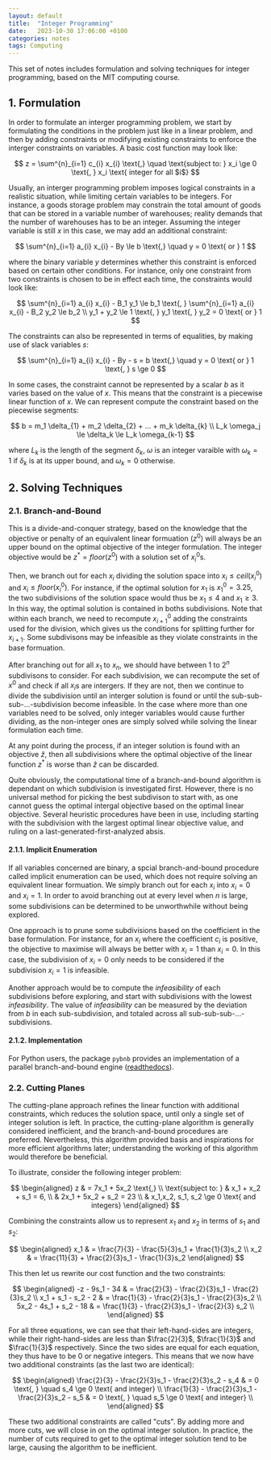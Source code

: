 ```yaml
---
layout: default
title:  "Integer Programming"
date:   2023-10-30 17:06:00 +0100
categories: notes
tags: Computing
---
```


This set of notes includes formulation and solving techniques for integer programming, based on the MIT computing course. 

## 1. Formulation

In order to formulate an interger programming problem, we start by formulating the conditions in the problem just like in a linear problem, and then by adding constraints or modifying existing constraints to enforce the interger constraints on variables. A basic cost function may look like:

$$
z = \sum^{n}_{i=1} c_{i} x_{i} \text{,} \quad \text{subject to: } x_i \ge 0 \text{, } x_i \text{ integer for all $i$}
$$

Usually, an interger programming problem imposes logical constraints in a realistic situation, while limiting certain variables to be integers. For instance, a goods storage problem may constrain the total amount of goods that can be stored in a variable number of warehouses; reality demands that the number of warehouses has to be an integer. Assuming the integer variable is still $x$ in this case, we may add an additional constraint:

$$
\sum^{n}_{i=1} a_{i} x_{i} - By \le b \text{,} \quad y = 0 \text{ or } 1
$$

where the binary variable $y$ determines whether this constraint is enforced based on certain other conditions. For instance, only one constraint from two constraints is chosen to be in effect each time, the constraints would look like:

$$
\sum^{n}_{i=1} a_{i} x_{i} - B_1 y_1 \le b_1 \text{, } \sum^{n}_{i=1} a_{i} x_{i} - B_2 y_2 \le b_2 \\
y_1 + y_2 \le 1 \text{, } y_1 \text{, } y_2 = 0 \text{ or } 1
$$

The constraints can also be represented in terms of equalities, by making use of slack variables $s$:

$$
\sum^{n}_{i=1} a_{i} x_{i} - By - s = b \text{,} \quad y = 0 \text{ or } 1 \text{, } s \ge 0
$$

In some cases, the constraint cannot be represented by a scalar $b$ as it varies based on the value of $x$. This means that the constraint is a piecewise linear function of $x$. We can represent compute the constraint based on the piecewise segments:

$$
b = m_1 \delta_{1} + m_2 \delta_{2} + ... + m_k \delta_{k} \\
L_k \omega_j \le \delta_k \le L_k \omega_{k-1}
$$

where $L_k$ is the length of the segment $\delta_k$, $\omega$ is an integer varaible with $\omega_k = 1$ if $\delta_k$ is at its upper bound, and $\omega_k = 0$ otherwise.

## 2. Solving Techniques

### 2.1. Branch-and-Bound

This is a divide-and-conquer strategy, based on the knowledge that the objective or penalty of an equivalent linear formuation ($z^0$) will always be an upper bound on the optimal objective of the integer formulation. The integer objective would be $z^* = floor(z^0)$ with a solution set of $x^0_i$s.

Then, we branch out for each $x_i$ dividing the solution space into $x_i \le ceil( x^0_i )$ and $x_i \le floor(x^0_i)$. For instance, if the optimal solution for $x_1$ is $x^0_1 = 3.25$, the two subdivisions of the solution space would thus be $x_1 \le 4$ and $x_1 \ge 3$. In this way, the optimal solution is contained in boths subdivisions. Note that within each branch, we need to recompute $x^0_{i+1}$ adding the constraints used for the division,  which gives us the conditions for splitting further for $x_{i+1}$. Some subdivisons may be infeasible as they violate constraints in the base formuation.

After branching out for all $x_1$ to $x_n$, we should have between $1$ to $2^n$ subdivisons to consider. For each subdivision, we can recompute the set of $x^0$ and check if all $x_i$s are intergers. If they are not, then we continue to divide the subdivision until an interger solution is found or until the sub-sub-sub-...-subdivision become infeasible. In the case where more than one variables need to be solved, only integer variables would cause further dividing, as the non-integer ones are simply solved while solving the linear formulation each time.

At any point during the process, if an integer solution is found with an objective $\hat{z}$, then all subdivisions where the optimal objective of the linear function $z^*$ is worse than $\hat{z}$ can be discarded.

Quite obviously, the computational time of a branch-and-bound algorithm is dependant on which subdivision is investigated first. However, there is no universal method for picking the best subdivison to start with, as one cannot guess the optimal intergal objective based on the optimal linear objective. Several heuristic procedures have been in use, including starting with the subdivision with the largest optimal linear objective value, and ruling on a last-generated-first-analyzed absis.

#### 2.1.1. Implicit Enumeration

If all variables concerned are binary, a spcial branch-and-bound procedure called implicit enumeration can be used, which does not require solving an equivalent linear formuation. We simply branch out for each $x_i$ into $x_i = 0$ and $x_i = 1$. In order to avoid branching out at every level when $n$ is large, some subdivisions can be determined to be unworthwhile without being explored.

One approach is to prune some subdivisions based on the coefficient in the base formulation. For instance, for an $x_i$ where the coefficient $c_i$ is positive, the objective to maximise will always be better with $x_i = 1$ than $x_i = 0$. In this case, the subdivision of $x_i = 0$ only needs to be considered if the subdivision $x_i = 1$ is infeasible.

Another approach would be to compute the *infeasibility* of each subdivisions before exploring, and start with subdivisions with the lowest *infeasibility*. The value of *infeasibility* can be measured by the deviation from $b$ in each sub-subdivision, and totaled across all sub-sub-sub-...-subdivisions.

#### 2.1.2. Implementation

For Python users, the package `pybnb` provides an implementation of a parallel branch-and-bound engine ([readthedocs](https://pybnb.readthedocs.io/en/stable/index.html)).

### 2.2. Cutting Planes

The cutting-plane approach refines the linear function with additional constraints, which reduces the solution space, until only a single set of integer solution is left. In practice, the cutting-plane algorithm is generally considered inefficient, and the branch-and-bound procedures are preferred. Nevertheless, this algorithm provided basis and inspirations for more efficient algorithms later; understanding the working of this algorithm would therefore be beneficial.

To illustrate, consider the following integer problem:

$$
\begin{aligned}
z & = 7x_1 + 5x_2 \text{,} \\
\text{subject to: } & x_1 + x_2 + s_1 = 6, \\
& 2x_1 + 5x_2 + s_2 = 23 \\
& x_1,x_2, s_1, s_2 \ge 0 \text{ and integers}
\end{aligned}
$$

Combining the constraints allow us to represent $x_1$ and $x_2$ in terms of $s_1$ and $s_2$:

$$
\begin{aligned}
x_1 & = \frac{7}{3} - \frac{5}{3}s_1 + \frac{1}{3}s_2 \\
x_2 & = \frac{11}{3} + \frac{2}{3}s_1 - \frac{1}{3}s_2
\end{aligned}
$$

This then let us rewrite our cost function and the two constraints:

$$
\begin{aligned}
-z - 9s_1 - 34 & =  \frac{2}{3} - \frac{2}{3}s_1 - \frac{2}{3}s_2 \\
x_1 +  s_1 - s_2 - 2 & = \frac{1}{3} - \frac{2}{3}s_1 - \frac{2}{3}s_2 \\
5x_2 - 4s_1 + s_2 - 18 & = \frac{1}{3} - \frac{2}{3}s_1 - \frac{2}{3} s_2 \\
\end{aligned}
$$

For all three equations, we can see that their left-hand-sides are integers, while their right-hand-sides are less than $\frac{2}{3}$, $\frac{1}{3}$ and $\frac{1}{3}$ respectively. Since the two sides are equal for each equation, they thus have to be $0$ or negative integers. This means that we now have two additional constraints (as the last two are identical):

$$
\begin{aligned}
\frac{2}{3} - \frac{2}{3}s_1 - \frac{2}{3}s_2 - s_4 & = 0 \text{, } \quad s_4 \ge 0 \text{ and integer} \\
\frac{1}{3} - \frac{2}{3}s_1 - \frac{2}{3}s_2 - s_5 & = 0 \text{, } \quad s_5 \ge 0 \text{ and integer} \\
\end{aligned}
$$

These two additional constraints are called "cuts". By adding more and more cuts, we will close in on the optimal integer solution. In practice, the number of cuts required to get to the optimal integer solution tend to be large, causing the algorithm to be inefficient.
